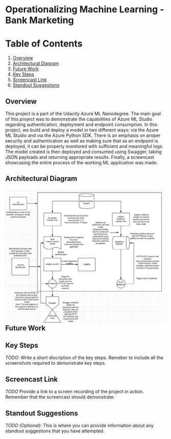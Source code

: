 # Operationalizing Machine Learning - Bank Marketing

# Table of Contents
1. [Overview](#overview)
2. [Architectural Diagram](#architecture)
3. [Future Work](#future-work)
4. [Key Steps](#screenshots)
5. [Screencast Link](#screencast)
6. [Standout Suggestions](#standsugg)


## Overview <a name="overview" />
This project is a part of the Udacity Azure ML Nanodegree.
The main goal of this project was to demonstrate the capabilities of Azure ML Studio regarding authentication, deployment and endpoint consumption.
In this project, we build and deploy a model in two different ways: via the Azure ML Studio and via the Azure Python SDK. There is an emphasis on proper security and authentication as well as making sure that as an endpoint is deployed,
it can be properly monitored with sufficient and meaningful logs. The model created is then deployed and consumed using Swagger, taking JSON payloads and returning appropriate results.
Finally, a screencast showcasing the entire process of the working ML application was made.


## Architectural Diagram <a name="architecture" />
<img src="architecture.jpg"
     alt="System Architecture"
     style="float: left; margin-right: 10px;" />
	 
## Future Work <a name="future-work" />


## Key Steps <a name="screenshots" />
*TODO*: Write a short discription of the key steps. Remeber to include all the screenshots required to demonstrate key steps. 

## Screencast Link <a name="screencast" />
*TODO* Provide a link to a screen recording of the project in action. Remember that the screencast should demonstrate:

## Standout Suggestions <a name="standsugg" />
*TODO (Optional):* This is where you can provide information about any standout suggestions that you have attempted.
